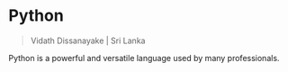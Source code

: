 # Python

> Vidath Dissanayake | Sri Lanka

Python is a powerful and versatile language used by many professionals.
